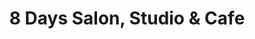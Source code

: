 ---
title: "8 Days Salon, Studio & Cafe"
url: /karachi/8-days-salon-studio-und-cafe/
shop: Friseur
---